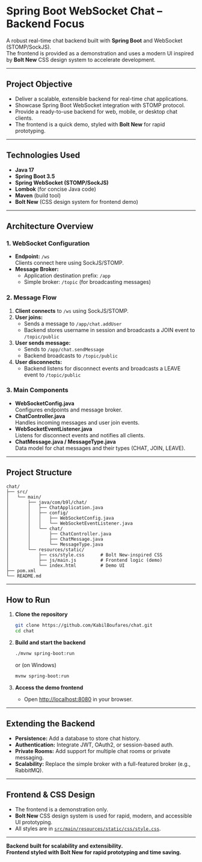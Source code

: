 # Spring Boot WebSocket Chat – Backend Focus

A robust real-time chat backend built with **Spring Boot** and WebSocket (STOMP/SockJS).  
The frontend is provided as a demonstration and uses a modern UI inspired by **Bolt New** CSS design system to accelerate development.

---

##  Project Objective

- Deliver a scalable, extensible backend for real-time chat applications.
- Showcase Spring Boot WebSocket integration with STOMP protocol.
- Provide a ready-to-use backend for web, mobile, or desktop chat clients.
- The frontend is a quick demo, styled with **Bolt New** for rapid prototyping.

---

##  Technologies Used

- **Java 17**
- **Spring Boot 3.5**
- **Spring WebSocket (STOMP/SockJS)**
- **Lombok** (for concise Java code)
- **Maven** (build tool)
- **Bolt New** (CSS design system for frontend demo)

---

##  Architecture Overview

### 1. WebSocket Configuration

- **Endpoint:** `/ws`  
  Clients connect here using SockJS/STOMP.
- **Message Broker:**  
  - Application destination prefix: `/app`
  - Simple broker: `/topic` (for broadcasting messages)

### 2. Message Flow

1. **Client connects** to `/ws` using SockJS/STOMP.
2. **User joins:**  
   - Sends a message to `/app/chat.addUser`
   - Backend stores username in session and broadcasts a JOIN event to `/topic/public`
3. **User sends message:**  
   - Sends to `/app/chat.sendMessage`
   - Backend broadcasts to `/topic/public`
4. **User disconnects:**  
   - Backend listens for disconnect events and broadcasts a LEAVE event to `/topic/public`

### 3. Main Components

- **WebSocketConfig.java**  
  Configures endpoints and message broker.
- **ChatController.java**  
  Handles incoming messages and user join events.
- **WebSocketEventListener.java**  
  Listens for disconnect events and notifies all clients.
- **ChatMessage.java / MessageType.java**  
  Data model for chat messages and their types (CHAT, JOIN, LEAVE).

---

##  Project Structure

```
chat/
├── src/
│   └── main/
│       ├── java/com/b9l/chat/
│       │   ├── ChatApplication.java
│       │   ├── config/
│       │   │   ├── WebSocketConfig.java
│       │   │   └── WebSocketEventListener.java
│       │   └── chat/
│       │       ├── ChatController.java
│       │       ├── ChatMessage.java
│       │       └── MessageType.java
│       └── resources/static/
│           ├── css/style.css      # Bolt New-inspired CSS
│           ├── js/main.js         # Frontend logic (demo)
│           └── index.html         # Demo UI
├── pom.xml
└── README.md
```

---

##  How to Run

1. **Clone the repository**
   ```bash
   git clone https://github.com/KabilBoufares/chat.git
   cd chat
   ```

2. **Build and start the backend**
   ```bash
   ./mvnw spring-boot:run
   ```
   or (on Windows)
   ```bash
   mvnw spring-boot:run
   ```

3. **Access the demo frontend**
   - Open [http://localhost:8080](http://localhost:8080) in your browser.

---

##  Extending the Backend

- **Persistence:** Add a database to store chat history.
- **Authentication:** Integrate JWT, OAuth2, or session-based auth.
- **Private Rooms:** Add support for multiple chat rooms or private messaging.
- **Scalability:** Replace the simple broker with a full-featured broker (e.g., RabbitMQ).

---

##  Frontend & CSS Design

- The frontend is a demonstration only.
- **Bolt New** CSS design system is used for rapid, modern, and accessible UI prototyping.
- All styles are in [`src/main/resources/static/css/style.css`](src/main/resources/static/css/style.css).

---

**Backend built for scalability and extensibility.  
Frontend styled with Bolt New for rapid prototyping and time saving.**